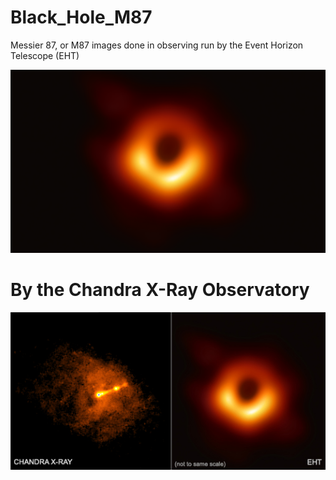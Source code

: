 # Black_Hole_M87
Messier 87, or M87 images done in observing run by the Event Horizon Telescope (EHT)

![Alt text](https://raw.githubusercontent.com/himanshuxd/Black_Hole_M87/master/20190410-78m-800x466.png "M87")

# By the Chandra X-Ray Observatory

![Alt text](https://raw.githubusercontent.com/himanshuxd/Black_Hole_M87/master/chandra-eht-525.jpg "M87 side-by-side")

